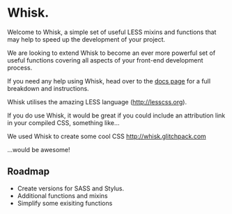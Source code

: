 

Whisk.
======

Welcome to Whisk, a simple set of useful LESS mixins and functions that may help to speed up the development of your project.

We are looking to extend Whisk to become an ever more powerful set of useful functions covering all aspects of your front-end development process.

If you need any help using Whisk, head over to the [docs page](http://whisk.glitchpack.com/documents.php) for a full breakdown and instructions.

Whisk utilises the amazing LESS language (http://lesscss.org).

If you do use Whisk, it would be great if you could include an attribution link in your compiled CSS, something like...

We used Whisk to create some cool CSS http://whisk.glitchpack.com

...would be awesome!

## Roadmap ##

 - Create versions for SASS and Stylus.
 - Additional functions and mixins
 - Simplify some exisiting functions